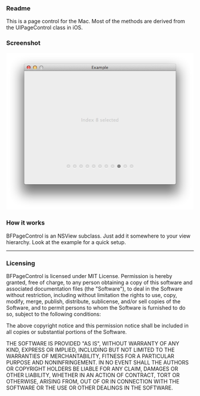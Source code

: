 ### Readme

This is a page control for the Mac. Most of the methods are derived from the UIPageControl class in iOS.

### Screenshot

![BFPageControl](https://github.com/bfolder/BFPageControl/raw/master/screenshot.png)

### How it works

BFPageControl is an NSView subclass. Just add it somewhere to your view hierarchy. Look at the example for a quick setup. 

---
### Licensing

BFPageControl is licensed under MIT License. 
Permission is hereby granted, free of charge, to any person obtaining a copy
of this software and associated documentation files (the "Software"), to deal
in the Software without restriction, including without limitation the rights
to use, copy, modify, merge, publish, distribute, sublicense, and/or sell
copies of the Software, and to permit persons to whom the Software is
furnished to do so, subject to the following conditions:

The above copyright notice and this permission notice shall be included in
all copies or substantial portions of the Software.

THE SOFTWARE IS PROVIDED "AS IS", WITHOUT WARRANTY OF ANY KIND, EXPRESS OR
IMPLIED, INCLUDING BUT NOT LIMITED TO THE WARRANTIES OF MERCHANTABILITY,
FITNESS FOR A PARTICULAR PURPOSE AND NONINFRINGEMENT. IN NO EVENT SHALL THE
AUTHORS OR COPYRIGHT HOLDERS BE LIABLE FOR ANY CLAIM, DAMAGES OR OTHER
LIABILITY, WHETHER IN AN ACTION OF CONTRACT, TORT OR OTHERWISE, ARISING FROM,
OUT OF OR IN CONNECTION WITH THE SOFTWARE OR THE USE OR OTHER DEALINGS IN
THE SOFTWARE.